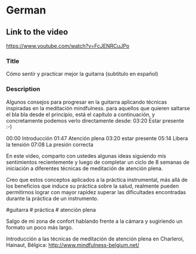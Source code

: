 
# German  
## Link to the video
https://www.youtube.com/watch?v=FcJENRCuJPo

### Title
Cómo sentir y practicar mejor la guitarra (subtítulo en español)

### Description
Algunos consejos para progresar en la guitarra aplicando técnicas inspiradas en la meditación mindfulness. para aquellos que quieren saltarse el bla bla desde el principio, está el capítulo a continuación, y concretamente podemos verlo directamente desde: 03:20 Estar presente :-)

00:00 Introducción
01:47 Atención plena
03:20 estar presente
05:14 Libera la tensión
07:08 La presión correcta

En este video, comparto con ustedes algunas ideas siguiendo mis sentimientos recientemente y luego de completar un ciclo de 8 semanas de iniciación a diferentes técnicas de meditación de atención plena.

Creo que estos conceptos aplicados a la práctica instrumental, más allá de los beneficios que induce su práctica sobre la salud, realmente pueden permitirnos lograr con mayor rapidez superar las dificultades encontradas durante la práctica de un instrumento.

 #guitarra # práctica # atención plena

Salgo de mi zona de confort hablando frente a la cámara y sugiriendo un formato un poco más largo.

Introducción a las técnicas de meditación de atención plena en Charleroi, Hainaut, Bélgica: http://www.mindfulness-belgium.net/
